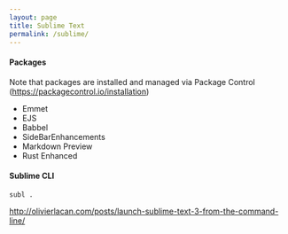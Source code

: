 ```yaml
---
layout: page
title: Sublime Text
permalink: /sublime/
---
```


#### Packages

Note that packages are installed and managed via Package Control (https://packagecontrol.io/installation)

- Emmet
- EJS
- Babbel
- SideBarEnhancements
- Markdown Preview
- Rust Enhanced


#### Sublime CLI

```
subl .
```

http://olivierlacan.com/posts/launch-sublime-text-3-from-the-command-line/